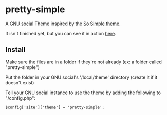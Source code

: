 pretty-simple
=============

A [GNU social](http://gnu.io/social/) Theme inspired by the [So Simple theme](https://github.com/mmistakes/so-simple-theme).

It isn't finished yet, but you can see it in action [here](http://sn.chromic.org).

## Install

Make sure the files are in a folder if they're not already (ex: a folder called "pretty-simple")

Put the folder in your GNU social's '/local/theme' directory (create it if it doesn't exist)

Tell your GNU social instance to use the theme by adding the following to "/config.php":

```
$config['site']['theme'] = 'pretty-simple';
```

